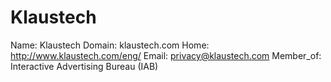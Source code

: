 
# Klaustech

Name: Klaustech
Domain: klaustech.com
Home: http://www.klaustech.com/eng/
Email: privacy@klaustech.com
Member_of: Interactive Advertising Bureau (IAB)

